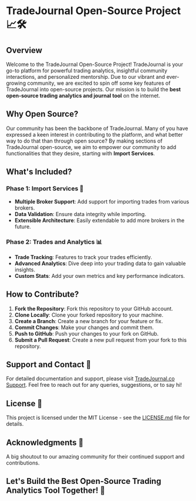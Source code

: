# TradeJournal Open-Source Project 📈🛠️

## Overview

Welcome to the TradeJournal Open-Source Project! TradeJournal is your go-to platform for powerful trading analytics, insightful community interactions, and personalized mentorship. Due to our vibrant and ever-growing community, we are excited to spin off some key features of TradeJournal into open-source projects. Our mission is to build the **best open-source trading analytics and journal tool** on the internet.

## Why Open Source?

Our community has been the backbone of TradeJournal. Many of you have expressed a keen interest in contributing to the platform, and what better way to do that than through open source? By making sections of TradeJournal open-source, we aim to empower our community to add functionalities that they desire, starting with **Import Services**.

## What's Included?

### Phase 1: Import Services 🔄

- **Multiple Broker Support**: Add support for importing trades from various brokers.
- **Data Validation**: Ensure data integrity while importing.
- **Extensible Architecture**: Easily extendable to add more brokers in the future.

### Phase 2: Trades and Analytics 📊

- **Trade Tracking**: Features to track your trades efficiently.
- **Advanced Analytics**: Dive deep into your trading data to gain valuable insights.
- **Custom Stats**: Add your own metrics and key performance indicators.

## How to Contribute?

1. **Fork the Repository**: Fork this repository to your GitHub account.
2. **Clone Locally**: Clone your forked repository to your machine.
3. **Create a Branch**: Create a new branch for your feature or fix.
4. **Commit Changes**: Make your changes and commit them.
5. **Push to GitHub**: Push your changes to your fork on GitHub.
6. **Submit a Pull Request**: Create a new pull request from your fork to this repository.

## Support and Contact 🤝

For detailed documentation and support, please visit [TradeJournal.co Support](https://www.TradeJournal.co/support). Feel free to reach out for any queries, suggestions, or to say hi!

## License 📄

This project is licensed under the MIT License - see the [LICENSE.md](LICENSE.md) file for details.

## Acknowledgments 👏

A big shoutout to our amazing community for their continued support and contributions.

## Let's Build the Best Open-Source Trading Analytics Tool Together! 🌟
